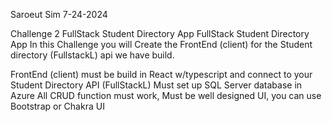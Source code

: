Saroeut Sim 
7-24-2024


Challenge 2 FullStack Student Directory App
FullStack Student Directory App
In this Challenge you will Create the FrontEnd (client) for the Student directory (FullstackL) api we have build.

FrontEnd (client) must be build in React w/typescript and connect to your Student Directory API (FullStackL)
Must set up  SQL Server database in Azure
All CRUD function must work,
Must be well designed UI, you can use Bootstrap or Chakra UI